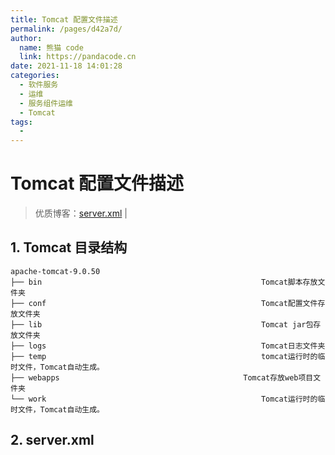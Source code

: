 ```yaml
---
title: Tomcat 配置文件描述
permalink: /pages/d42a7d/
author: 
  name: 熊猫 code
  link: https://pandacode.cn
date: 2021-11-18 14:01:28
categories: 
  - 软件服务
  - 运维
  - 服务组件运维
  - Tomcat
tags: 
  - 
---
```


# Tomcat 配置文件描述

> 优质博客：[server.xml](https://juejin.cn/post/6996865120852770830) |

## 1. Tomcat 目录结构

```
apache-tomcat-9.0.50		
├── bin													Tomcat脚本存放文件夹
├── conf												Tomcat配置文件存放文件夹
├── lib													Tomcat jar包存放文件夹
├── logs												Tomcat日志文件夹
├── temp												tomcat运行时的临时文件，Tomcat自动生成。
├── webapps											Tomcat存放web项目文件夹
└── work												Tomcat运行时的临时文件，Tomcat自动生成。
```

## 2. server.xml

